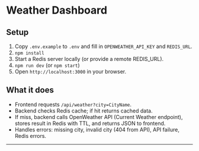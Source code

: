 # Weather Dashboard


## Setup
1. Copy `.env.example` to `.env` and fill in `OPENWEATHER_API_KEY` and `REDIS_URL`.
2. `npm install`
3. Start a Redis server locally (or provide a remote REDIS_URL).
4. `npm run dev` (or `npm start`)
5. Open `http://localhost:3000` in your browser.


## What it does
- Frontend requests `/api/weather?city=CityName`.
- Backend checks Redis cache; if hit returns cached data.
- If miss, backend calls OpenWeather API (Current Weather endpoint), stores result in Redis with TTL, and returns JSON to frontend.
- Handles errors: missing city, invalid city (404 from API), API failure, Redis errors.


---